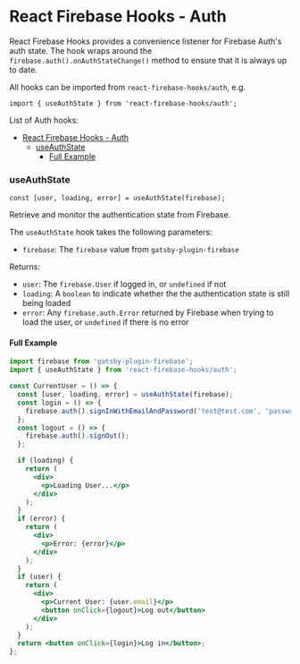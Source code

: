 # React Firebase Hooks - Auth

React Firebase Hooks provides a convenience listener for Firebase Auth's auth state. The hook wraps around the `firebase.auth().onAuthStateChange()` method to ensure that it is always up to date.

All hooks can be imported from `react-firebase-hooks/auth`, e.g.

```
import { useAuthState } from 'react-firebase-hooks/auth';
```

List of Auth hooks:

- [React Firebase Hooks - Auth](#react-firebase-hooks---auth)
    - [useAuthState](#useauthstate)
      - [Full Example](#full-example)

### useAuthState

```
const [user, loading, error] = useAuthState(firebase);
```

Retrieve and monitor the authentication state from Firebase.

The `useAuthState` hook takes the following parameters:

- `firebase`: The `firebase` value from `gatsby-plugin-firebase`

Returns:

- `user`: The `firebase.User` if logged in, or `undefined` if not
- `loading`: A `boolean` to indicate whether the the authentication state is still being loaded
- `error`: Any `firebase.auth.Error` returned by Firebase when trying to load the user, or `undefined` if there is no error

#### Full Example

```jsx
import firebase from 'gatsby-plugin-firebase';
import { useAuthState } from 'react-firebase-hooks/auth';

const CurrentUser = () => {
  const [user, loading, error] = useAuthState(firebase);
  const login = () => {
    firebase.auth().signInWithEmailAndPassword('test@test.com', 'password');
  };
  const logout = () => {
    firebase.auth().signOut();
  };

  if (loading) {
    return (
      <div>
        <p>Loading User...</p>
      </div>
    );
  }
  if (error) {
    return (
      <div>
        <p>Error: {error}</p>
      </div>
    );
  }
  if (user) {
    return (
      <div>
        <p>Current User: {user.email}</p>
        <button onClick={logout}>Log out</button>
      </div>
    );
  }
  return <button onClick={login}>Log in</button>;
};
```
